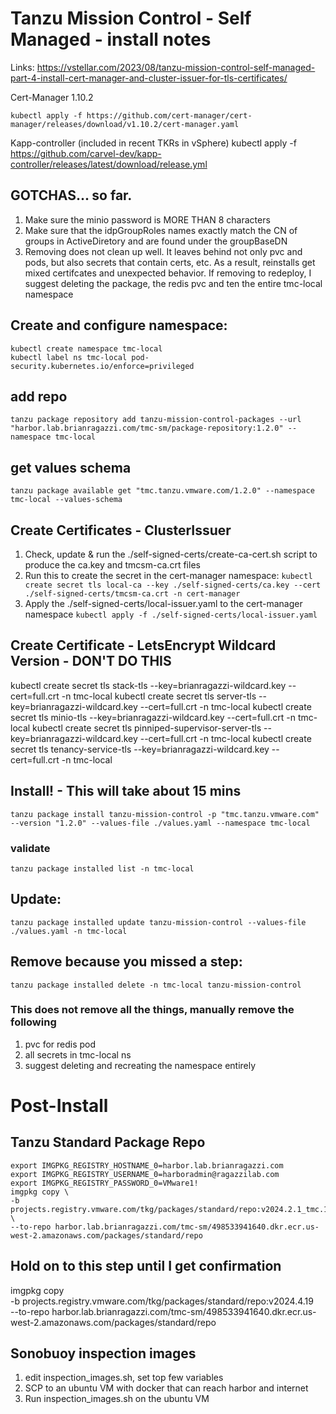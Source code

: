 # Tanzu Mission Control - Self Managed - install notes

Links: https://vstellar.com/2023/08/tanzu-mission-control-self-managed-part-4-install-cert-manager-and-cluster-issuer-for-tls-certificates/

Cert-Manager 1.10.2
```
kubectl apply -f https://github.com/cert-manager/cert-manager/releases/download/v1.10.2/cert-manager.yaml
```

Kapp-controller (included in recent TKRs in vSphere)
kubectl apply -f https://github.com/carvel-dev/kapp-controller/releases/latest/download/release.yml

## GOTCHAS... so far.

1. Make sure the minio password is MORE THAN 8 characters
2. Make sure that the idpGroupRoles names exactly match the CN of groups in ActiveDiretory and are found
   under the groupBaseDN
3. Removing does not clean up well.  It leaves behind not only pvc and pods, but also secrets that contain certs, etc.  As a result, reinstalls get mixed certifcates and unexpected behavior.  If removing to redeploy, I suggest deleting the package, the redis pvc and ten the entire tmc-local namespace



## Create and configure namespace:
```
kubectl create namespace tmc-local
kubectl label ns tmc-local pod-security.kubernetes.io/enforce=privileged
```

## add repo
```
tanzu package repository add tanzu-mission-control-packages --url "harbor.lab.brianragazzi.com/tmc-sm/package-repository:1.2.0" --namespace tmc-local
```

## get values schema
```
tanzu package available get "tmc.tanzu.vmware.com/1.2.0" --namespace tmc-local --values-schema
```

## Create Certificates - ClusterIssuer
  1. Check, update & run the ./self-signed-certs/create-ca-cert.sh script to produce the ca.key and tmcsm-ca.crt files
  2. Run this to create the secret in the cert-manager namespace:
    ```
    kubectl create secret tls local-ca --key ./self-signed-certs/ca.key --cert ./self-signed-certs/tmcsm-ca.crt -n cert-manager
    ```
  3. Apply the ./self-signed-certs/local-issuer.yaml to the cert-manager namespace
    ```
    kubectl apply -f ./self-signed-certs/local-issuer.yaml
    ```


## Create Certificate - LetsEncrypt Wildcard Version - DON'T DO THIS
kubectl create secret tls stack-tls --key=brianragazzi-wildcard.key --cert=full.crt -n tmc-local
kubectl create secret tls server-tls --key=brianragazzi-wildcard.key --cert=full.crt -n tmc-local
kubectl create secret tls minio-tls --key=brianragazzi-wildcard.key --cert=full.crt -n tmc-local
kubectl create secret tls pinniped-supervisor-server-tls --key=brianragazzi-wildcard.key --cert=full.crt -n tmc-local
kubectl create secret tls tenancy-service-tls --key=brianragazzi-wildcard.key --cert=full.crt -n tmc-local




## Install! - This will take about 15 mins
```
tanzu package install tanzu-mission-control -p "tmc.tanzu.vmware.com" --version "1.2.0" --values-file ./values.yaml --namespace tmc-local
```
### validate
```
tanzu package installed list -n tmc-local
```


## Update:
```
tanzu package installed update tanzu-mission-control --values-file ./values.yaml -n tmc-local
```

## Remove because you missed a step:
```
tanzu package installed delete -n tmc-local tanzu-mission-control
```
### This does not remove all the things, manually remove the following
1. pvc for redis pod
2. all secrets in tmc-local ns
3. suggest deleting and recreating the namespace entirely


# Post-Install

## Tanzu Standard Package Repo
```
export IMGPKG_REGISTRY_HOSTNAME_0=harbor.lab.brianragazzi.com
export IMGPKG_REGISTRY_USERNAME_0=harboradmin@ragazzilab.com
export IMGPKG_REGISTRY_PASSWORD_0=VMware1!
imgpkg copy \
-b projects.registry.vmware.com/tkg/packages/standard/repo:v2024.2.1_tmc.1 \
--to-repo harbor.lab.brianragazzi.com/tmc-sm/498533941640.dkr.ecr.us-west-2.amazonaws.com/packages/standard/repo
```
## Hold on to this step until I get confirmation
imgpkg copy \
-b projects.registry.vmware.com/tkg/packages/standard/repo:v2024.4.19\
--to-repo harbor.lab.brianragazzi.com/tmc-sm/498533941640.dkr.ecr.us-west-2.amazonaws.com/packages/standard/repo


## Sonobuoy inspection images
1. edit inspection_images.sh, set top few variables
2. SCP to an ubuntu VM with docker that can reach harbor and internet
3. Run inspection_images.sh on the ubuntu VM
